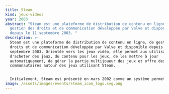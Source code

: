 ```yaml
---
title: Steam
kind: jeux-videos
year: 2003
abstract: "Steam est une plateforme de distribution de contenu en ligne, de
  gestion des droits et de communication développée par Valve et disponible
  depuis le 11 septembre 2003. "
description: >-
  Steam est une plateforme de distribution de contenu en ligne, de gestion des
  droits et de communication développée par Valve et disponible depuis le 11
  septembre 2003. Orientée vers les jeux vidéo, elle permet aux utilisateurs
  d'acheter des jeux, du contenu pour les jeux, de les mettre à jour
  automatiquement, de gérer la partie multijoueur des jeux et offre des outils
  communautaires autour des jeux utilisant Steam.


  Initialement, Steam est présenté en mars 2002 comme un système permettant de simplifier la diffusion de contenu. Le client devait permettre l'automatisation de la mise à jour des jeux, notamment Counter-Strike, mais aussi, leur téléchargement. Il devait aussi remplacer le système multijoueur de Half-Life, WON, afin d'assurer une indépendance de Valve par rapport à son éditeur d'alors, Sierra.
image: /assets/images/events/steam_icon_logo.svg.png
---
```

